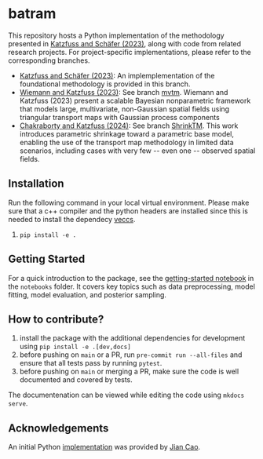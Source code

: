 # batram

This repository hosts a Python implementation of the methodology presented in
[Katzfuss and Schäfer (2023)](https://doi.org/10.1080/01621459.2023.2197158),
along with code from related research projects. For project-specific
implementations, please refer to the corresponding branches.

- [Katzfuss and Schäfer (2023)](https://doi.org/10.1080/01621459.2023.2197158): An implemplementation of the foundational methodology is provided in this branch.
- [Wiemann and Katzfuss (2023)](https://link.springer.com/article/10.1007/s13253-023-00580-z): See branch
  [mvtm](https://github.com/katzfuss-group/batram/tree/mvtm). Wiemann and Katzfuss (2023) present a scalable Bayesian nonparametric framework that models large, multivariate, non-Gaussian spatial fields using triangular transport maps with Gaussian process components
- [Chakraborty and Katzfuss (2024)](https://arxiv.org/pdf/2409.19208): See branch [ShrinkTM](https://github.com/katzfuss-group/batram/tree/ShrinkTM). This work introduces parametric shrinkage toward a parametric base model, enabling the use of the transport map methodology in limited data scenarios, including cases with very few -- even one -- observed spatial fields.

## Installation

Run the following command in your local virtual environment. Please make sure
that a c++ compiler and the python headers are installed since this is needed to
install the dependecy [veccs](https://github.com/katzfuss-group/veccs).

1. `pip install -e .`

## Getting Started

For a quick introduction to the package, see the [getting-started notebook](notebooks/getting-started.ipynb) in the `notebooks` folder. It covers
key topics such as data preprocessing, model fitting, model evaluation, and
posterior sampling.



## How to contribute?

1. install the package with the additional dependencies for development using
   `pip install -e .[dev,docs]`
2. before pushing on `main` or a PR, run `pre-commit run --all-files` and ensure
   that all tests pass by running `pytest`.
3. before pushing on `main` or merging a PR, make sure the code is well
   documented and covered by tests.

The documentenation can be viewed while editing the code using `mkdocs serve`.

## Acknowledgements

An initial Python
[implementation](https://github.com/katzfuss-group/BaTraMaSpa_py) was provided
by [Jian Cao](https://www.uh.edu/nsm/math/people/faculty/index.php#assistantprof).

